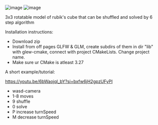 ![image](https://github.com/drlinggg/Rubik-Cube/assets/124909828/2e5a5a47-29b4-499b-9337-baa86efbc899)
![image](https://github.com/drlinggg/Rubik-Cube/assets/124909828/b8364b06-5b7a-4031-a515-46c75a266fe8)

3x3 rotatable model of rubik's cube that can be shuffled and solved by 6 step algorithm
  
Installation instructions:

  - Download zip
  - Install from off pages GLFW & GLM, create subdirs of them in dir "lib" with glew-cmake, connect with project CMakeLists. Change project name. 
  - Make sure ur CMake is atleast 3.27
  
A short example/tutorial:

  https://youtu.be/6bWaojql_bY?si=bxfw6jH2gpzUFyPI
  - wasd-camera
  - 1-8 moves
  - 9 shuffle
  - 0 solve
  - P increase turnSpeed
  - M decrease turnSpeed
